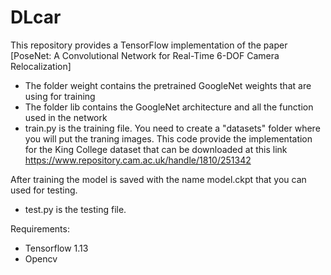 # DLcar
This repository provides a TensorFlow implementation of the paper [PoseNet: A Convolutional Network for Real-Time 6-DOF Camera Relocalization]

- The folder weight contains the pretrained GoogleNet weights that are using for training
- The folder lib contains the GoogleNet architecture and all the function used in the network
- train.py is the training file. You need to create a "datasets" folder where you will put the traning images. This code provide the implementation for the King College dataset that can be downloaded  at this link https://www.repository.cam.ac.uk/handle/1810/251342

After training the model is saved with the name model.ckpt that you can used for testing.

- test.py is the testing file. 

Requirements:

- Tensorflow 1.13
- Opencv
